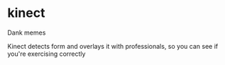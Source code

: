# kinect

Dank memes 

Kinect detects form and overlays it with professionals, so you can see if you're exercising correctly
